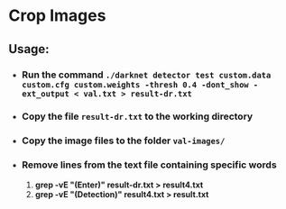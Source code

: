 # Crop Images

## Usage:
- ### Run the command `./darknet detector test custom.data custom.cfg custom.weights -thresh 0.4 -dont_show -ext_output < val.txt > result-dr.txt`

- ### Copy the file `result-dr.txt` to the working directory

- ### Copy the image files to the folder `val-images/`

- ### Remove lines from the text file containing specific words
  1) **grep -vE "(Enter)" result-dr.txt > result4.txt**
  2) **grep -vE "(Detection)" result4.txt > result.txt**

